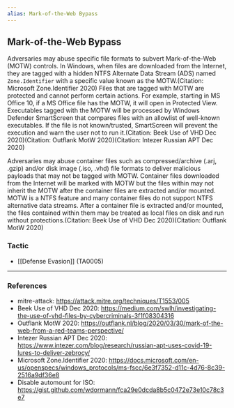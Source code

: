 ```yaml
---
alias: Mark-of-the-Web Bypass
---
```


## Mark-of-the-Web Bypass

Adversaries may abuse specific file formats to subvert Mark-of-the-Web (MOTW) controls. In Windows, when files are downloaded from the Internet, they are tagged with a hidden NTFS Alternate Data Stream (ADS) named <code>Zone.Identifier</code> with a specific value known as the MOTW.(Citation: Microsoft Zone.Identifier 2020) Files that are tagged with MOTW are protected and cannot perform certain actions. For example, starting in MS Office 10, if a MS Office file has the MOTW, it will open in Protected View. Executables tagged with the MOTW will be processed by Windows Defender SmartScreen that compares files with an allowlist of well-known executables. If the file is not known/trusted, SmartScreen will prevent the execution and warn the user not to run it.(Citation: Beek Use of VHD Dec 2020)(Citation: Outflank MotW 2020)(Citation: Intezer Russian APT Dec 2020)

Adversaries may abuse container files such as compressed/archive (.arj, .gzip) and/or disk image (.iso, .vhd) file formats to deliver malicious payloads that may not be tagged with MOTW. Container files downloaded from the Internet will be marked with MOTW but the files within may not inherit the MOTW after the container files are extracted and/or mounted. MOTW is a NTFS feature and many container files do not support NTFS alternative data streams. After a container file is extracted and/or mounted, the files contained within them may be treated as local files on disk and run without protections.(Citation: Beek Use of VHD Dec 2020)(Citation: Outflank MotW 2020)


### Tactic

- [[Defense Evasion]] (TA0005)


---
### References

- mitre-attack: https://attack.mitre.org/techniques/T1553/005
- Beek Use of VHD Dec 2020: https://medium.com/swlh/investigating-the-use-of-vhd-files-by-cybercriminals-3f1f08304316
- Outflank MotW 2020: https://outflank.nl/blog/2020/03/30/mark-of-the-web-from-a-red-teams-perspective/
- Intezer Russian APT Dec 2020: https://www.intezer.com/blog/research/russian-apt-uses-covid-19-lures-to-deliver-zebrocy/
- Microsoft Zone.Identifier 2020: https://docs.microsoft.com/en-us/openspecs/windows_protocols/ms-fscc/6e3f7352-d11c-4d76-8c39-2516a9df36e8
- Disable automount for ISO: https://gist.github.com/wdormann/fca29e0dcda8b5c0472e73e10c78c3e7
